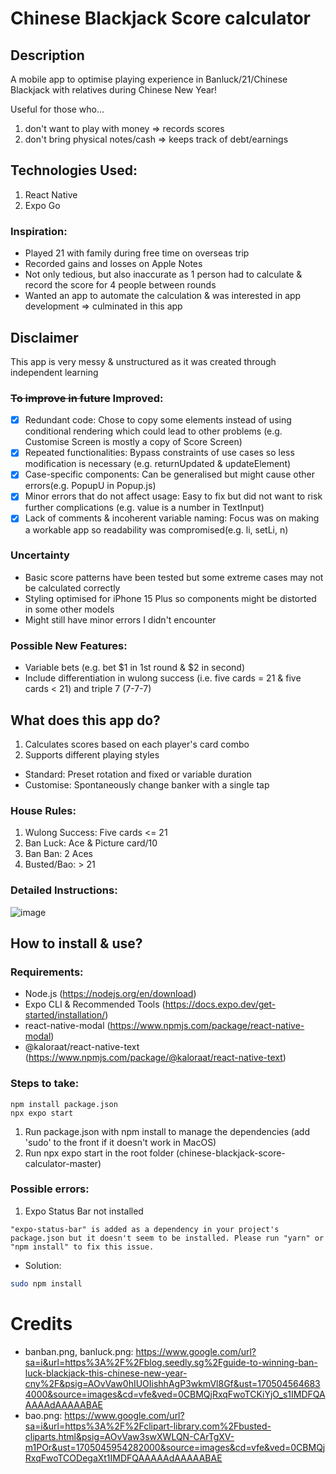 # Chinese Blackjack Score calculator
## Description
A mobile app to optimise playing experience in Banluck/21/Chinese Blackjack with relatives during Chinese New Year! 

Useful for those who...
1. don't want to play with money => records scores 
2. don't bring physical notes/cash => keeps track of debt/earnings

## Technologies Used:
1. React Native
2. Expo Go

### Inspiration:
- Played 21 with family during free time on overseas trip
- Recorded gains and losses on Apple Notes
- Not only tedious, but also inaccurate as 1 person had to calculate & record the score for 4 people between rounds
- Wanted an app to automate the calculation & was interested in app development => culminated in this app

## Disclaimer
This app is very messy & unstructured as it was created through independent learning
### ~~To improve in future~~ Improved:
- [x] Redundant code: Chose to copy some elements instead of using conditional rendering which could lead to other problems (e.g. Customise Screen is mostly a copy of Score Screen)
- [x] Repeated functionalities: Bypass constraints of use cases so less modification is necessary (e.g. returnUpdated & updateElement)
- [x] Case-specific components: Can be generalised but might cause other errors(e.g. PopupU in Popup.js)
- [x] Minor errors that do not affect usage: Easy to fix but did not want to risk further complications (e.g. value is a number in TextInput)
- [x] Lack of comments & incoherent variable naming: Focus was on making a workable app so readability was compromised(e.g. li, setLi, n)

### Uncertainty
- Basic score patterns have been tested but some extreme cases may not be calculated correctly
- Styling optimised for iPhone 15 Plus so components might be distorted in some other models
- Might still have minor errors I didn't encounter

### Possible New Features:
- Variable bets (e.g. bet $1 in 1st round & $2 in second)
- Include differentiation in wulong success (i.e. five cards = 21 & five cards < 21) and triple 7 (7-7-7)

## What does this app do?
1. Calculates scores based on each player's card combo
2. Supports different playing styles
- Standard: Preset rotation and fixed or variable duration
- Customise: Spontaneously change banker with a single tap

### House Rules:
1. Wulong Success: Five cards <= 21
2. Ban Luck: Ace & Picture card/10
3. Ban Ban: 2 Aces
4. Busted/Bao: > 21

### Detailed Instructions:
![image](https://github.com/PhoebeY05/chinese-blackjack-score-calculator/assets/115935747/99c1fa26-1159-4d01-b1c3-7e7560d0bce8)

## How to install & use?
### Requirements:
- Node.js (https://nodejs.org/en/download)
- Expo CLI & Recommended Tools (https://docs.expo.dev/get-started/installation/)
- react-native-modal (https://www.npmjs.com/package/react-native-modal)
- @kaloraat/react-native-text (https://www.npmjs.com/package/@kaloraat/react-native-text)
### Steps to take:
```
npm install package.json
npx expo start
``` 
1. Run package.json with npm install to manage the dependencies (add 'sudo' to the front if it doesn't work in MacOS)
2. Run npx expo start in the root folder (chinese-blackjack-score-calculator-master)
### Possible errors:
1. Expo Status Bar not installed
```
"expo-status-bar" is added as a dependency in your project's package.json but it doesn't seem to be installed. Please run "yarn" or "npm install" to fix this issue.
```
- Solution:
```bash
sudo npm install
```
# Credits
- banban.png, banluck.png: https://www.google.com/url?sa=i&url=https%3A%2F%2Fblog.seedly.sg%2Fguide-to-winning-ban-luck-blackjack-this-chinese-new-year-cny%2F&psig=AOvVaw0hIUOIishhAgP3wkmVl8Gf&ust=1705045646834000&source=images&cd=vfe&ved=0CBMQjRxqFwoTCKiYjO_s1IMDFQAAAAAdAAAAABAE
- bao.png: https://www.google.com/url?sa=i&url=https%3A%2F%2Fclipart-library.com%2Fbusted-cliparts.html&psig=AOvVaw3swXWLQN-CArTgXV-m1POr&ust=1705045954282000&source=images&cd=vfe&ved=0CBMQjRxqFwoTCODegaXt1IMDFQAAAAAdAAAAABAE





